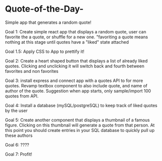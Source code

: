 # Quote-of-the-Day-
Simple app that generates a random quote!

Goal 1: Create simple react app that displays a random quote, user can favorite the a quote, or shuffle for a new one. "favoriting a quote means nothing at this stage until quotes have a "liked" state attached

Goal 1.5: Apply CSS to App to prettify it!

Goal 2: Create a heart shaped button that displays a list of already liked quotes. Clicking and unclicking it will switch back and fourth between favorites and non favorites

Goal 3: install express and connect app with a quotes API to for more quotes. Revamp textbox component to also include quote, and name of author of the quote. Suggestion when app starts, only sample/import 100 quotes from API.

Goal 4: Install a database (mySQL/postgreSQL) to keep track of liked quotes by the user

Goal 5: Create another component that displays a thumbnail of a famous figure. Clicking on this thumbnail will generate a quote from that person. At this point you should create entries in your SQL database to quickly pull up these authors

Goal 6: ????

Goal 7: Profit!

